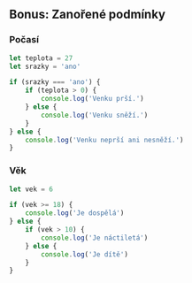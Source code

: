 ## Bonus: Zanořené podmínky

### Počasí

```js
let teplota = 27
let srazky = 'ano'

if (srazky === 'ano') {
	if (teplota > 0) {
		console.log('Venku prší.')
	} else {
		console.log('Venku sněží.')
	}
} else {
	console.log('Venku neprší ani nesněží.')
}
```

### Věk

```js
let vek = 6

if (vek >= 18) {
	console.log('Je dospělá')
} else {
	if (vek > 10) {
		console.log('Je náctiletá')
	} else {
		console.log('Je dítě')
	}
}
```
